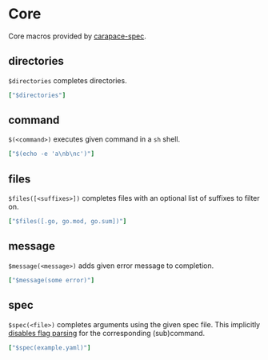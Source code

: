 # Core

Core macros provided by [carapace-spec](https://github.com/rsteube/carapace-spec).

## directories

`$directories` completes directories.
```yaml
["$directories"]
```

## command

`$(<command>)` executes given command in a `sh` shell.

```yaml
["$(echo -e 'a\nb\nc')"]
```

## files

`$files([<suffixes>])` completes files with an optional list of suffixes to filter on.

```yaml
["$files([.go, go.mod, go.sum])"]
```

## message

`$message(<message>)` adds given error message to completion.

```yaml
["$message(some error)"]
```

## spec

`$spec(<file>)` completes arguments using the given spec file.
This implicitly [disables flag parsing](https://pkg.go.dev/github.com/spf13/cobra#Command) for the corresponding (sub)command.

```yaml
["$spec(example.yaml)"]
```
